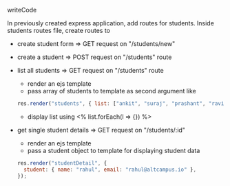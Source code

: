 writeCode

In previously created express application, add routes for students.
Inside students routes file, create routes to

- create student form => GET request on "/students/new"

- create a student => POST request on "/students" route

- list all students => GET request on "/students" route

  - render an ejs template
  - pass array of students to template as second argument like

  ```js
  res.render("students", { list: ["ankit", "suraj", "prashant", "ravi"] });
  ```

  - display list using <% list.forEach(l => {}) %>

- get single student details => GET request on "/students/:id"
  - render an ejs template
  - pass a student object to template for displaying student data
  ```js
  res.render("studentDetail", {
    student: { name: "rahul", email: "rahul@altcampus.io" },
  });
  ```
  
